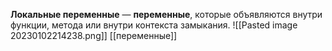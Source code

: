 
**Локальные переменные** — **переменные**, которые объявляются внутри функции, метода или внутри контекста замыкания.
![[Pasted image 20230102214238.png]]
[[переменные]]

